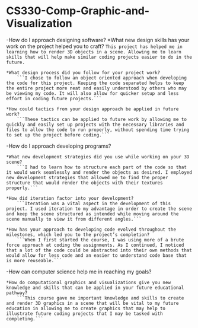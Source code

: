 # CS330-Comp-Graphic-and-Visualization

-How do I approach designing software?
    *What new design skills has your work on the project helped you to craft?
        ```This project has helped me in learning how to render 3D objects in a scene. Allowing me to learn skills that will help make similar coding projects easier to do in the future.```
  
    *What design process did you follow for your project work?
        ```I chose to follow an object oriented approach when developing the code for this project. Keeping the code separated helps to keep the entire project more neat and easily understood by others who may be viewing my code. It will also allow for quicker setup and less effort in coding future projects.```
  
    *How could tactics from your design approach be applied in future work?
        ```These tactics can be applied to future work by allowing me to quickly and easily set up projects with the necessary libraries and files to allow the code to run properly, without spending time trying to set up the project before coding.```

-How do I approach developing programs?

    *What new development strategies did you use while working on your 3D scene?
        ```I had to learn how to structure each part of the code so that it would work seamlessly and render the objects as desired. I employed new development strategies that allowed me to find the proper structure that would render the objects with their textures properly.```
  
    *How did iteration factor into your development?
        ```Iteration was a vital aspect in the development of this project. I used iteration to my advantage in order to create the scene and keep the scene structured as intended while moving around the scene manually to view it from different angles.```
  
    *How has your approach to developing code evolved throughout the milestones, which led you to the project’s completion?
        ```When I first started the course, I was using more of a brute force approach at coding the assignments. As I continued, I noticed that a lot of the code could be abstracted into their own methods that would allow for less code and an easier to understand code base that is more reuseable.```

-How can computer science help me in reaching my goals?

    *How do computational graphics and visualizations give you new knowledge and skills that can be applied in your future educational pathway?
        ```This course gave me important knowledge and skills to create and render 3D graphics in a scene that will be vital to my future education in allowing me to create graphics that may help to illustrate future coding projects that I may be tasked with completing.```
        
